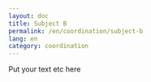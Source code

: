 ```yaml
---
layout: doc
title: Subject B 
permalink: /en/coordination/subject-b
lang: en
category: coordination
---
```


Put your text etc here
